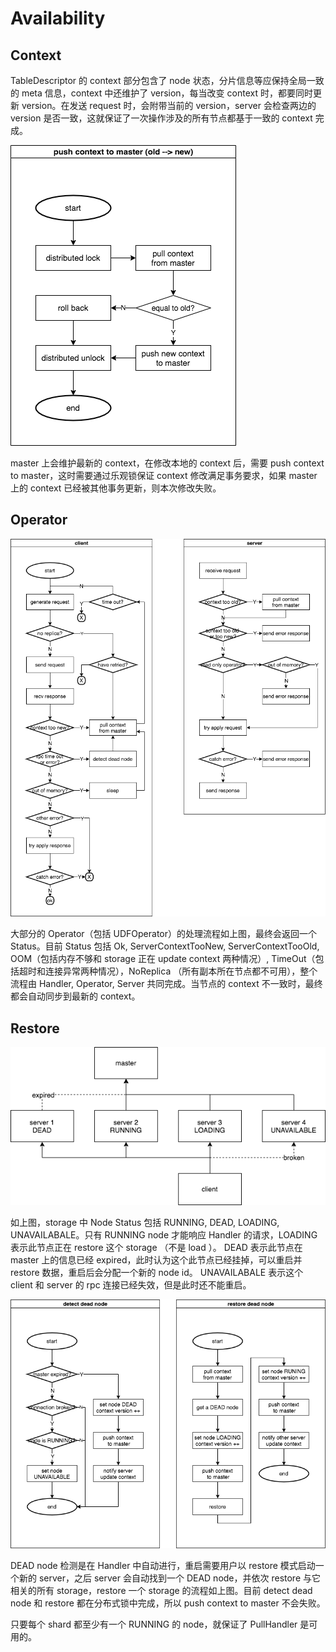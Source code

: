 # Availability

## Context

TableDescriptor 的 context 部分包含了 node 状态，分片信息等应保持全局一致的 meta 信息，context 中还维护了 version，每当改变 context 时，都要同时更新 version。在发送 request 时，会附带当前的 version，server 会检查两边的 version 是否一致，这就保证了一次操作涉及的所有节点都基于一致的 context 完成。 

![avatar](context.drawio.png)

master 上会维护最新的 context，在修改本地的 context 后，需要 push context to master，这时需要通过乐观锁保证 context 修改满足事务要求，如果 master 上的 context 已经被其他事务更新，则本次修改失败。

## Operator

![avatar](operator.drawio.png)

大部分的 Operator（包括 UDFOperator）的处理流程如上图，最终会返回一个 Status。目前 Status 包括 Ok, ServerContextTooNew, ServerContextTooOld, OOM（包括内存不够和 storage 正在 update context 两种情况）, TimeOut（包括超时和连接异常两种情况），NoReplica （所有副本所在节点都不可用），整个流程由 Handler, Operator, Server 共同完成。当节点的 context 不一致时，最终都会自动同步到最新的 context。

## Restore

![avatar](node.drawio.png)

如上图，storage 中 Node Status 包括 RUNNING, DEAD, LOADING, UNAVAILABALE。只有 RUNNING node 才能响应 Handler 的请求，LOADING 表示此节点正在 restore 这个 storage （不是 load ）。 DEAD 表示此节点在 master 上的信息已经 expired，此时认为这个此节点已经挂掉，可以重启并 restore 数据，重启后会分配一个新的 node id。 UNAVAILABALE 表示这个 client 和 server 的 rpc 连接已经失效，但是此时还不能重启。

![avatar](restore.drawio.png)

DEAD node 检测是在 Handler 中自动进行，重启需要用户以 restore 模式启动一个新的 server，之后 server 会自动找到一个 DEAD node，并依次 restore 与它相关的所有 storage，restore 一个 storage 的流程如上图。目前 detect dead node 和 restore 都在分布式锁中完成，所以 push context to master 不会失败。

只要每个 shard 都至少有一个 RUNNING 的 node，就保证了 PullHandler 是可用的。

